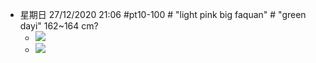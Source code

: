 - 星期日 27/12/2020 21:06 #pt10-100 # "light pink big faquan" # "green dayi"   162~164 cm?
    - ![](https://firebasestorage.googleapis.com/v0/b/firescript-577a2.appspot.com/o/imgs%2Fapp%2FXELiu-NovaKG%2Fg4wjYz1NjR.jpg?alt=media&token=750720eb-11d4-415e-b7b3-e5af85d9c440)
    - ![](https://firebasestorage.googleapis.com/v0/b/firescript-577a2.appspot.com/o/imgs%2Fapp%2FXELiu-NovaKG%2FJJULQ25Cs9.png?alt=media&token=5eae7bad-2ddf-4eab-b74d-f198e3a10cb4)
